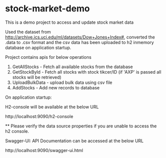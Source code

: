 # stock-market-demo
This is a demo project to access and update stock market data


Used the dataset from http://archive.ics.uci.edu/ml/datasets/Dow+Jones+Index#, converted the .data to .csv format and the csv data has been uploaded to h2 inmemory database on application startup.

Project contains apis for below operations

1. GetAllStocks 	- Fetch all available stocks from the database
2. GetStockById 	- Fetch all stocks with stock tikcer/ID (if 'AXP' is        			  passed all stocks will be retrieved)
3. UploadBulkData - upload bulk data using csv file
4. AddStocks      - Add new records to database

On application startup: 

H2-console will be available at the below URL

http://localhost:9090/h2-console

** Please verify the data source properties if you are unable to access the h2 console.

Swagger-UI: API Documentation can be accessed at the below URL

http://localhost:9090/swagger-ui.html



